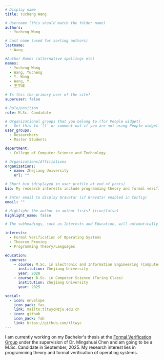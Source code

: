 ```yaml
---
# Display name
title: Yucheng Wang

# Username (this should match the folder name)
authors:
  - Yucheng-Wang

# Last name (used for sorting authors)
lastname:
  - Wang

#Author Names (alternative spellings etc)
names:
  - Yucheng Wang
  - Wang, Yucheng
  - Y. Wang
  - Wang, Y.
  - 王宇成

# Is this the primary user of the site?
superuser: false

# Role/position
role: M.Sc. Candidate

# Organizational groups that you belong to (for People widget)
#   Set this to `[]` or comment out if you are not using People widget.
user_groups:
  - Researchers
  - Master Students

department:
  - College of Computer Science and Technology

# Organizations/Affiliations
organizations:
  - name: Zhejiang University
    url: ""

# Short bio (displayed in user profile at end of posts)
bio: My research interests include programming theory and formal verification of operating systems.

# Enter email to display Gravatar (if Gravatar enabled in Config)
email: ""

# Highlight the author in author lists? (true/false)
highlight_name: false

# The subheadings, such as Interests and Education, will automatically translate depending on the language chosen in `config.yaml`. To customize the subheading text, see the Language page in the docs.

interests:
  - Formal Verification of Operating Systems
  - Theorem Proving
  - Programming Theory/Languages

education:
  courses:
    - course: M.Sc. in Electronic and Information Engineering (Computer Technology)
      institution: Zhejiang University
      year: 2028
    - course: B.Sc. in Computer Science (Turing Class)
      institution: Zhejiang University
      year: 2025

social:
  - icon: envelope
    icon_pack: fas
    link: mailto:tltwyc@zju.edu.cn
  - icon: github
    icon_pack: fab
    link: https://github.com/tltwyc
---
```


I am currently working on my Bachelor's thesis at the [Formal Verification Group](/) under the supervision of Dr. Mingshuai Chen and am going to be a M.Sc. Candidate in September, 2025. My research interest lies in programming theory and formal verification of operating systems.
